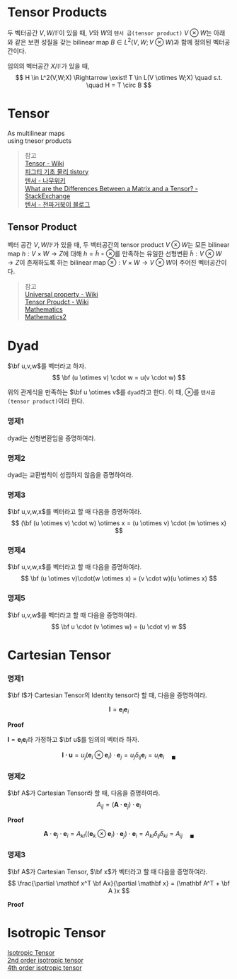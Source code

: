 # Tensor Products
두 벡터공간 $V,W / \mathbb F$이 있을 때, $V$와 $W$의 `텐서 곱(tensor product)` $V \otimes W$는 아래와 같은 보편 성질을 갖는 bilinear map  $B \in L^2(V,W; V \otimes W)$과 함께 정의된 벡터공간이다. 

임의의 벡터공간 $X / \mathbb F$가 있을 때, 
$$ H \in L^2(V,W;X) \Rightarrow \exist! T \in L(V \otimes W;X) \quad s.t. \quad H = T \circ B  $$


# Tensor
As multilinear maps  
using tnesor products

> 참고  
> [Tensor - Wiki](https://en.wikipedia.org/wiki/Tensor)  
> [피그티 기초 물리 tistory](https://elementary-physics.tistory.com/155)  
[텐서 - 나무위키](https://namu.wiki/w/%ED%85%90%EC%84%9C)  
[What are the Differences Between a Matrix and a Tensor? - StackExchange](https://math.stackexchange.com/questions/412423/what-are-the-differences-between-a-matrix-and-a-tensor)  
[텐서 - 전파거북이 블로그](https://ghebook.blogspot.com/2011/06/tensor.html)


## Tensor Product
벡터 공간 $V,W/\mathbb{F}$가 있을 때, 두 벡터공간의 tensor product $V \otimes W$는 모든 bilinear map $h : V \times W \rightarrow Z$에 대해 $h = \tilde{h} \circ \otimes$를 만족하는 유일한 선형변환 $\tilde{h} : V \otimes W \rightarrow Z$이 존재하도록 하는 bilinear map $\otimes:V \times W \rightarrow V \otimes W$이 주어진 벡터공간이다.

> 참고  
> [Universal property - Wiki](https://en.wikipedia.org/wiki/Universal_property)  
> [Tensor Proudct - Wiki](https://en.wikipedia.org/wiki/Tensor_product#Universal_property)  
> [Mathematics](https://math.stackexchange.com/questions/2674549/tensor-products-universal-property-and-a-particular-identification)  
> [Mathematics2](https://math.stackexchange.com/questions/2713003/proof-of-universal-mapping-property-for-tensor-product-of-vector-spaces)


# Dyad
$\bf u,v,w$를 벡터라고 하자.
$$ \bf (u \otimes v) \cdot w = u(v \cdot w) $$

위의 관계식을 만족하는 $\bf u \otimes v$를 `dyad`라고 한다. 이 때, $\otimes$를 `텐서곱(tensor product)`이라 한다.

### 명제1
dyad는 선형변환임을 증명하여라.

### 명제2
dyad는 교환법칙이 성립하지 않음을 증명하여라.

### 명제3
$\bf u,v,w,x$를 벡터라고 할 때 다음을 증명하여라.
$$ (\bf (u \otimes v) \cdot w) \otimes x = (u \otimes v) \cdot (w \otimes x) $$

### 명제4
$\bf u,v,w,x$를 벡터라고 할 때 다음을 증명하여라.
$$ \bf (u \otimes v)\cdot(w \otimes x) = (v \cdot w)(u \otimes x) $$

### 명제5
$\bf u,v,w$를 벡터라고 할 때 다음을 증명하여라.
$$ \bf u \cdot (v \otimes w) = (u \cdot v) w $$


# Cartesian Tensor

### 명제1
$\bf I$가 Cartesian Tensor의 Identity tensor라 할 때, 다음을 증명하여라.

$$ \mathbf I = \mathbf e_i \mathbf e_i $$

**Proof**

$\mathbf I = \mathbf e_i \mathbf e_i$라 가정하고 $\bf u$를 임의의 벡터라 하자.

$$ \mathbf{I \cdot u} = u_j (\mathbf e_i \otimes \mathbf e_i) \cdot \mathbf e_j = u_j \delta_{ij} \mathbf e_i = u_i \mathbf e_i \quad {_\blacksquare} $$

### 명제2
$\bf A$가 Cartesian Tensor라 할 때, 다음을 증명하여라.
$$ A_{ij} = (\mathbf A \cdot \mathbf e_j) \cdot \mathbf e_i $$

**Proof**

$$ \mathbf A \cdot \mathbf e_j \cdot \mathbf e_i = A_{kl}((\mathbf e_k \otimes \mathbf e_l) \cdot \mathbf e_j) \cdot \mathbf e_i = A_{kl} \delta_{lj} \delta_{ki} = A_{ij} \quad {_\blacksquare} $$

### 명제3
$\bf A$가 Cartesian Tensor, $\bf x$가 벡터라고 할 때 다음을 증명하여라.
$$ \frac{\partial \mathbf x^T \bf Ax}{\partial \mathbf x} = (\mathbf A^T + \bf A )x  $$

**Proof**  


# Isotropic Tensor
[Isotropic Tensor](https://farside.ph.utexas.edu/teaching/336L/Fluid/node252.html)  
[2nd order isotropic tensor](https://www.weizmann.ac.il/chembiophys/bouchbinder/sites/chemphys.bouchbinder/files/uploads/Courses/2019/TA2-IndexGymnastics.pdf)  
[4th order isotropic tensor](https://math.stackexchange.com/questions/3589647/general-form-of-an-isotropic-fourth-rank-tensor)  
